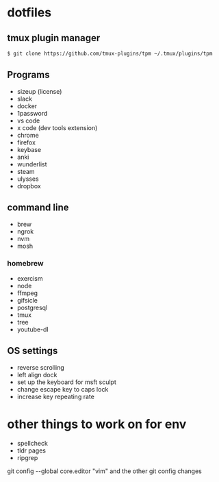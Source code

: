 # dotfiles

## tmux plugin manager

```sh
$ git clone https://github.com/tmux-plugins/tpm ~/.tmux/plugins/tpm
```
## Programs
* sizeup (license)
* slack
* docker
* 1password
* vs code
* x code (dev tools extension)
* chrome
* firefox
* keybase
* anki
* wunderlist
* steam
* ulysses
* dropbox

## command line
* brew
* ngrok
* nvm
* mosh

### homebrew
* exercism
* node
* ffmpeg
* gifsicle
* postgresql
* tmux
* tree
* youtube-dl
 
## OS settings
* reverse scrolling
* left align dock
* set up the keyboard for msft sculpt
* change escape key to caps lock
* increase key repeating rate

# other things to work on for env
* spellcheck
* tldr pages
* ripgrep

git config --global core.editor "vim"
and the other git config changes
